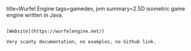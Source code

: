title=Wurfel Engine
tags=gamedev, jvm
summary=2.5D isometric game engine written in Java.
~~~~~~

[Website](https://wurfelengine.net/)

Very scanty documentation, no examples, no Github link.
